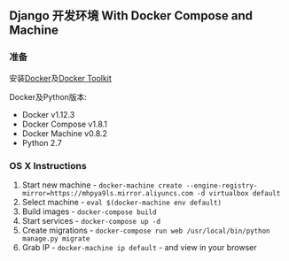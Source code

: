 ## Django 开发环境 With Docker Compose and Machine

### 准备

安装[Docker](https://www.docker.com/products/docker)及[Docker Toolkit](https://www.docker.com/products/docker-toolbox)

Docker及Python版本:
- Docker v1.12.3
- Docker Compose v1.8.1
- Docker Machine v0.8.2
- Python 2.7

### OS X Instructions

1. Start new machine - `docker-machine create --engine-registry-mirror=https://mhpya9ls.mirror.aliyuncs.com -d virtualbox default`
1. Select machine - `eval $(docker-machine env default)`
1. Build images - `docker-compose build`
1. Start services - `docker-compose up -d`
1. Create migrations - `docker-compose run web /usr/local/bin/python manage.py migrate`
1. Grab IP - `docker-machine ip default` - and view in your browser
